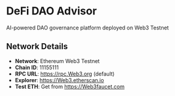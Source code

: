 # DeFi DAO Advisor
AI-powered DAO governance platform deployed on Web3 Testnet

## Network Details
- **Network**: Ethereum Web3 Testnet
- **Chain ID**: 11155111
- **RPC URL**: https://rpc.Web3.org (default)
- **Explorer**: https://Web3.etherscan.io
- **Test ETH**: Get from https://Web3faucet.com
